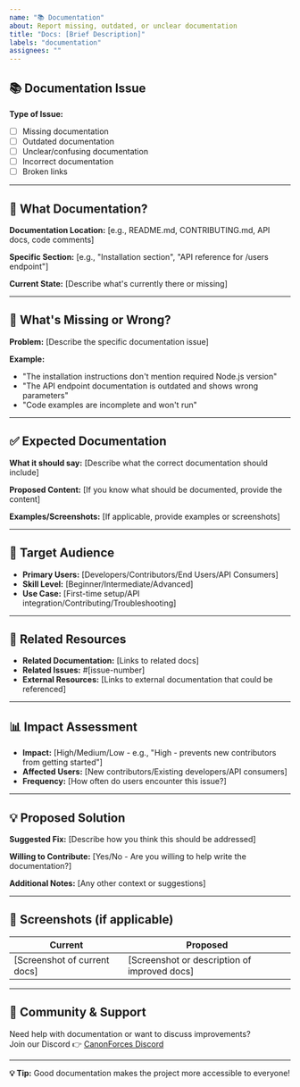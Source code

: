 ```yaml
---
name: "📚 Documentation"
about: Report missing, outdated, or unclear documentation
title: "Docs: [Brief Description]"
labels: "documentation"
assignees: ""
---
```


## 📚 Documentation Issue
<!-- What documentation needs attention? -->
**Type of Issue:**
- [ ] Missing documentation
- [ ] Outdated documentation
- [ ] Unclear/confusing documentation
- [ ] Incorrect documentation
- [ ] Broken links

---

## 🎯 What Documentation?
<!-- Be specific about which documentation is affected -->
**Documentation Location:** [e.g., README.md, CONTRIBUTING.md, API docs, code comments]

**Specific Section:** [e.g., "Installation section", "API reference for /users endpoint"]

**Current State:** [Describe what's currently there or missing]

---

## 📝 What's Missing or Wrong?
<!-- Detailed description of the documentation issue -->
**Problem:** [Describe the specific documentation issue]

**Example:**
- "The installation instructions don't mention required Node.js version"
- "The API endpoint documentation is outdated and shows wrong parameters"
- "Code examples are incomplete and won't run"

---

## ✅ Expected Documentation
<!-- What should the documentation say/include? -->
**What it should say:** [Describe what the correct documentation should include]

**Proposed Content:** [If you know what should be documented, provide the content]

**Examples/Screenshots:** [If applicable, provide examples or screenshots]

---

## 🎯 Target Audience
<!-- Who is this documentation for? -->
- **Primary Users:** [Developers/Contributors/End Users/API Consumers]
- **Skill Level:** [Beginner/Intermediate/Advanced]
- **Use Case:** [First-time setup/API integration/Contributing/Troubleshooting]

---

## 🔗 Related Resources
<!-- Links to related documentation or issues -->
- **Related Documentation:** [Links to related docs]
- **Related Issues:** #[issue-number]
- **External Resources:** [Links to external documentation that could be referenced]

---

## 📊 Impact Assessment
<!-- How does this affect users? -->
- **Impact:** [High/Medium/Low - e.g., "High - prevents new contributors from getting started"]
- **Affected Users:** [New contributors/Existing developers/API consumers]
- **Frequency:** [How often do users encounter this issue?]

---

## 💡 Proposed Solution
<!-- If you have ideas for how to fix this -->
**Suggested Fix:** [Describe how you think this should be addressed]

**Willing to Contribute:** [Yes/No - Are you willing to help write the documentation?]

**Additional Notes:** [Any other context or suggestions]

---

## 📸 Screenshots (if applicable)
<!-- Show current documentation vs what it should look like -->
| Current | Proposed |
|---------|----------|
| [Screenshot of current docs] | [Screenshot or description of improved docs] |

---

## 💬 Community & Support
Need help with documentation or want to discuss improvements?  
Join our Discord 👉 [CanonForces Discord](https://discord.gg/4YnYtVeF)

---

**💡 Tip:** Good documentation makes the project more accessible to everyone!
